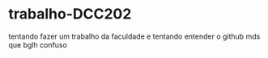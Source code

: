 # trabalho-DCC202
tentando fazer um trabalho da faculdade e tentando entender o github mds que bglh confuso
